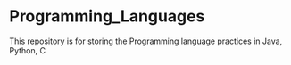 # Programming_Languages
This repository is for storing the Programming language practices in Java, Python, C
